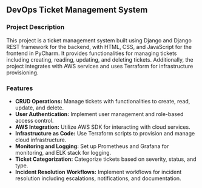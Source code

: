 ## DevOps Ticket Management System

### Project Description

This project is a ticket management system built using Django and Django REST framework for the backend, with HTML, CSS, and JavaScript for the frontend in PyCharm. It provides functionalities for managing tickets including creating, reading, updating, and deleting tickets. Additionally, the project integrates with AWS services and uses Terraform for infrastructure provisioning.

### Features
- **CRUD Operations:** Manage tickets with functionalities to create, read, update, and delete.
- **User Authentication:** Implement user management and role-based access control.
- **AWS Integration:** Utilize AWS SDK for interacting with cloud services.
- **Infrastructure as Code:** Use Terraform scripts to provision and manage cloud infrastructure.
- **Monitoring and Logging:** Set up Prometheus and Grafana for monitoring, and ELK stack for logging.
- **Ticket Categorization:** Categorize tickets based on severity, status, and type.
- **Incident Resolution Workflows:** Implement workflows for incident resolution including escalations, notifications, and documentation.

